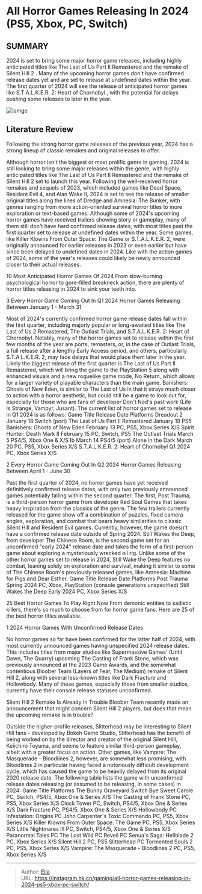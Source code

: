 # All Horror Games Releasing In 2024 (PS5, Xbox, PC, Switch)


## SUMMARY 


 2024 is set to bring some major horror game releases, including highly anticipated titles like 
The Last of Us Part II Remastered
 and the remake of 
Silent Hill 2
. 
 Many of the upcoming horror games don&#39;t have confirmed release dates yet and are set to release at undefined dates within the year. 
 The first quarter of 2024 will see the release of anticipated horror games like 
S.T.A.L.K.E.R. 2: Heart of Chornobyl
, with the potential for delays pushing some releases to later in the year. 

![iamge](https://static1.srcdn.com/wordpress/wp-content/uploads/2024/01/tlou2-remastered-the-outlast-trials-silent-hill-2-remake-the-casting-of-frank-stone-alone-in-the-dark.jpg)

## Literature Review

Following the strong horror game releases of the previous year, 2024 has a strong lineup of classic remakes and original releases to offer.




Although horror isn&#39;t the biggest or most prolific genre in gaming, 2024 is still looking to bring some major releases within the genre, with highly anticipated titles like The Last of Us Part II Remastered and the remake of Silent Hill 2 set to launch this year. Following the well-received horror remakes and sequels of 2023, which included games like Dead Space, Resident Evil 4, and Alan Wake II, 2024 is set to see the release of smaller original titles along the lines of Dredge and Amnesia: The Bunker, with genres ranging from more action-oriented survival horror titles to more exploration or text-based games.
Although some of 2024&#39;s upcoming horror games have received trailers showing story or gameplay, many of them still don&#39;t have hard confirmed release dates, with most titles past the first quarter set to release at undefined dates within the year. Some games, like Killer Klowns From Outer Space: The Game or S.T.A.L.K.E.R. 2, were originally announced for earlier releases in 2023 or even earlier but have since been delayed to undefined dates in 2024. Like with the action games of 2024, some of the year&#39;s releases could likely be newly announced closer to their actual releases.
            
 
 10 Most Anticipated Horror Games Of 2024 
From slow-burning psychological horror to gore-filled breakneck action, there are plenty of horror titles releasing in 2024 to sink your teeth into.












 








 3  Every Horror Game Coming Out In Q1 2024 
Horror Games Releasing Between January 1 - March 31


 







Most of 2024&#39;s currently confirmed horror game release dates fall within the first quarter, including majorly popular or long-awaited titles like The Last of Us 2 Remastered, The Outlast Trials, and S.T.A.L.K.E.R. 2: Heart of Chornobyl. Notably, many of the horror games set to release within the first few months of the year are ports, remasters, or, in the case of Outlast Trials, a full release after a lengthy Early Access period, and others, particularly S.T.A.L.K.E.R. 2, may face delays that would place them later in the year.
Likely the biggest release of the first quarter is The Last of Us Part II Remastered, which will bring the game to the PlayStation 5 along with enhanced visuals and a new roguelike game mode, No Return, which allows for a larger variety of playable characters than the main game. Banishers: Ghosts of New Eden, is similar to The Last of Us in that it strays much closer to action with a horror aesthetic, but could still be a game to look out for, especially for those who are fans of developer Don&#39;t Nod&#39;s past work (Life Is Strange, Vampyr, Jusant).
The current list of horror games set to release in Q1 2024 is as follows:
  Game Title   Release Date   Platforms    Dreadout 2   January 18   Switch (port)    The Last of Us Part II Remastered   January 19   PS5    Banishers: Ghosts of New Eden   February 13   PC, PS5, Xbox Series X/S    Spirit Hunter: Death Mark II   February 15   PC, Switch, PS5    The Outlast Trials   March 5   PS4/5, Xbox One &amp; X/S    Ib   March 14   PS4/5 (port)    Alone in the Dark   March 20   PC, PS5, Xbox Series X/S    S.T.A.L.K.E.R. 2: Heart of Chornobyl   Q1 2024   PC, Xbox Series X/S    





 2  Every Horror Game Coming Out In Q2 2024 
Horror Games Releasing Between April 1 - June 30


 







Past the first quarter of 2024, no horror games have yet received definitively confirmed release dates, with only two previously announced games potentially falling within the second quarter. The first, Post Trauma, is a third-person horror game from developer Red Soul Games that takes heavy inspiration from the classics of the genre. The few trailers currently released for the game show off a combination of puzzles, fixed camera angles, exploration, and combat that bears heavy similarities to classic Silent Hill and Resident Evil games. Currently, however, the game doesn&#39;t have a confirmed release date outside of Spring 2024.
Still Wakes the Deep, from developer The Chinese Room, is the second game set for an unconfirmed &#34;early 2024&#34; release date and takes the form of a first-person game about exploring a mysteriously wrecked oil rig. Unlike some of the other horror games set to release in 2024, Still Wake the Deep features no combat, leaning solely on exploration and survival, making it similar to some of The Chinese Room&#39;s previously released games, like Amnesia: Machine for Pigs and Dear Esther.
  Game Title   Release Date   Platforms    Post Trauma   Spring 2024   PC, Xbox, PlayStation (console generations unspecified)    Still Wakes the Deep   Early 2024   PC, Xbox Series X/S    
            
 
 25 Best Horror Games To Play Right Now 
From demonic entities to sadistic killers, there&#39;s so much to choose from for horror game fans. Here are 25 of the best horror titles available.








 1  2024 Horror Games With Unconfirmed Release Dates 


 







No horror games so far have been confirmed for the latter half of 2024, with most currently announced games having unspecified 2024 release dates. This includes titles from major studios like Supermassive Games&#39; (Until Dawn, The Quarry) upcoming The Casting of Frank Stone, which was previously announced at the 2023 Game Awards, and the somewhat contentious Bloober Team (Layers of Fear, The Medium) remake of Silent Hill 2, along with several less-known titles like Dark Fracture and Hollowbody. Many of these games, especially those from smaller studios, currently have their console release statuses unconfirmed.
            
 
 Silent Hill 2 Remake Is Already In Trouble 
Bloober Team recently made an announcement that might concern Silent Hill 2 players, but does that mean the upcoming remake is in trouble?



Outside the higher-profile releases, Slitterhead may be interesting to Silent Hill fans - developed by Bokeh Game Studio, Slitterhead has the benefit of being worked on by the director and creator of the original Silent Hill, Keiichiro Toyama, and seems to feature similar third-person gameplay, albeit with a greater focus on action. Other games, like Vampire: The Masquerade - Bloodlines 2, however, are somewhat less promising, with Bloodlines 2 in particular having faced a notoriously difficult development cycle, which has caused the game to be heavily delayed from its original 2020 release date.
The following table lists the game with unconfirmed release dates releasing (or assumed to be releasing, in some cases) in 2024:
  Game Title   Platforms    The Bunny Graveyard   Switch    Bye Sweet Carole   PC, Switch, PS4/5, Xbox One &amp; Series X/S    The Casting of Frank Stone   PC, PS5, Xbox Series X/S    Clock Tower   PC, Switch, PS4/5, Xbox One &amp; Series X/S    Dark Fracture   PC, PS4/5, Xbox One &amp; Series X/S    Hollowbody   PC    Infestation: Origins   PC    John Carpenter&#39;s Toxic Commando   PC, PS5, Xbox Series X/S    Killer Klowns From Outer Space: The Game   PC, PS5, Xbox Series X/S    Little Nightmares III   PC, Switch, PS4/5, Xbox One &amp; Series X/S    Paranormal Tales   PC    The Lost Wild   PC    Reveil   PC    Senua&#39;s Saga: Hellblade 2   PC, Xbox Series X/S    Silent Hill 2   PC, PS5    Slitterhead   PC    Tormented Souls 2   PC, PS5, Xbox Series X/S    Vampire: The Masquerade - Bloodlines 2   PC, PS5, Xbox Series X/S    

---

> Author: [Ella](https://instagram.hk.cn/)  
> URL: https://instagram.hk.cn/gaming/all-horror-games-releasing-in-2024-ps5-xbox-pc-switch/  

